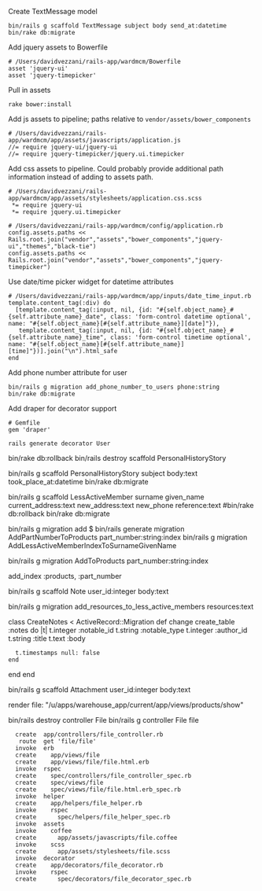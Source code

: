 Create TextMessage model
```
bin/rails g scaffold TextMessage subject body send_at:datetime
bin/rake db:migrate
```

Add jquery assets to Bowerfile
```
# /Users/davidvezzani/rails-app/wardmcm/Bowerfile
asset 'jquery-ui'
asset 'jquery-timepicker'
```

Pull in assets
```
rake bower:install
```

Add js assets to pipeline; paths relative to `vendor/assets/bower_components`
```
# /Users/davidvezzani/rails-app/wardmcm/app/assets/javascripts/application.js
//= require jquery-ui/jquery-ui
//= require jquery-timepicker/jquery.ui.timepicker

```

Add css assets to pipeline.  Could probably provide additional path information instead of adding to assets path.
```
# /Users/davidvezzani/rails-app/wardmcm/app/assets/stylesheets/application.css.scss
 *= require jquery-ui
 *= require jquery.ui.timepicker

# /Users/davidvezzani/rails-app/wardmcm/config/application.rb
config.assets.paths << Rails.root.join("vendor","assets","bower_components","jquery-ui","themes","black-tie")
config.assets.paths << Rails.root.join("vendor","assets","bower_components","jquery-timepicker")
```

Use date/time picker widget for datetime attributes
```
# /Users/davidvezzani/rails-app/wardmcm/app/inputs/date_time_input.rb
template.content_tag(:div) do
  [template.content_tag(:input, nil, {id: "#{self.object_name}_#{self.attribute_name}_date", class: 'form-control datetime optional', name: "#{self.object_name}[#{self.attribute_name}][date]"}), 
   template.content_tag(:input, nil, {id: "#{self.object_name}_#{self.attribute_name}_time", class: 'form-control timetime optional', name: "#{self.object_name}[#{self.attribute_name}][time]"})].join("\n").html_safe
end
```

Add phone number attribute for user
```
bin/rails g migration add_phone_number_to_users phone:string
bin/rake db:migrate
```

Add draper for decorator support
```
# Gemfile
gem 'draper'

rails generate decorator User
```

bin/rake db:rollback
bin/rails destroy scaffold PersonalHistoryStory

bin/rails g scaffold PersonalHistoryStory subject body:text took_place_at:datetime
bin/rake db:migrate

bin/rails g scaffold LessActiveMember surname given_name current_address:text new_address:text new_phone reference:text
#bin/rake db:rollback
bin/rake db:migrate

bin/rails g migration add
$ bin/rails generate migration AddPartNumberToProducts part_number:string:index
bin/rails g migration AddLessActiveMemberIndexToSurnameGivenName 

bin/rails g migration AddToProducts part_number:string:index

add_index :products, :part_number

bin/rails g scaffold Note user_id:integer body:text

bin/rails g migration add_resources_to_less_active_members resources:text


class CreateNotes < ActiveRecord::Migration
  def change
    create_table :notes do |t|
      t.integer :notable_id
      t.string :notable_type
      t.integer :author_id
      t.string :title
      t.text :body

      t.timestamps null: false
    end
  end
end

bin/rails g scaffold Attachment user_id:integer body:text

render file: "/u/apps/warehouse_app/current/app/views/products/show"

bin/rails destroy controller File
bin/rails g controller File file

      create  app/controllers/file_controller.rb
       route  get 'file/file'
      invoke  erb
      create    app/views/file
      create    app/views/file/file.html.erb
      invoke  rspec
      create    spec/controllers/file_controller_spec.rb
      create    spec/views/file
      create    spec/views/file/file.html.erb_spec.rb
      invoke  helper
      create    app/helpers/file_helper.rb
      invoke    rspec
      create      spec/helpers/file_helper_spec.rb
      invoke  assets
      invoke    coffee
      create      app/assets/javascripts/file.coffee
      invoke    scss
      create      app/assets/stylesheets/file.scss
      invoke  decorator
      create    app/decorators/file_decorator.rb
      invoke    rspec
      create      spec/decorators/file_decorator_spec.rb

